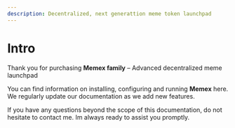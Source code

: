 ```yaml
---
description: Decentralized, next generattion meme token launchpad
---
```


# Intro

Thank you for purchasing  **Memex family** – Advanced decentralized meme launchpad

You can find information on installing, configuring and running **Memex** here. We regularly update our documentation as we add new features.

If you have any  questions  beyond the scope of this documentation,  do not hesitate to contact me.  Im always ready to assist you promptly.
